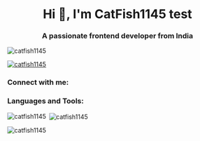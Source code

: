 <h1 align="center">Hi 👋, I'm CatFish1145 test</h1>
<h3 align="center">A passionate frontend developer from India</h3>

<p align="left"> <img src="https://komarev.com/ghpvc/?username=catfish1145&label=Profile%20views&color=0e75b6&style=flat" alt="catfish1145" /> </p>

<p align="left"> <a href="https://github.com/ryo-ma/github-profile-trophy"><img src="https://github-profile-trophy.vercel.app/?username=catfish1145" alt="catfish1145" /></a>
 </p>

<h3 align="left">Connect with me:</h3>
<p align="left">
</p>

<h3 align="left">Languages and Tools:</h3>
<p align="left"> 





 </p>

<p><img align="left" src="https://github-readme-stats.vercel.app/api/top-langs?username=catfish1145&show_icons=true&locale=en&layout=compact" alt="catfish1145" /></p>

<p>&nbsp;<img align="center" src="https://github-readme-stats.vercel.app/api?username=catfish1145&show_icons=true&locale=en" alt="catfish1145" /></p>

<p><img align="center" src="https://github-readme-streak-stats.herokuapp.com/?user=catfish1145&" alt="catfish1145" /></p>
